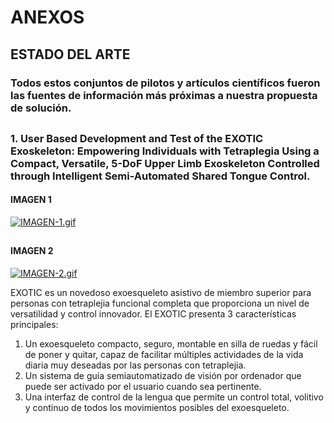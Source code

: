 # ANEXOS
##
## ESTADO DEL ARTE
### Todos estos conjuntos de pilotos y artículos científicos fueron las fuentes de información más próximas a nuestra propuesta de solución.
##
### 1. User Based Development and Test of the EXOTIC Exoskeleton: Empowering Individuals with Tetraplegia Using a Compact, Versatile, 5-DoF Upper Limb Exoskeleton Controlled through Intelligent Semi-Automated Shared Tongue Control.
#### IMAGEN 1
[![IMAGEN-1.gif](https://i.postimg.cc/G38M7sNy/IMAGEN-1.gif)](https://postimg.cc/MXwbXXz6)
##
#### IMAGEN 2
[![IMAGEN-2.gif](https://i.postimg.cc/tRKBL4Qm/IMAGEN-2.gif)](https://postimg.cc/fkv7dZbx)

EXOTIC es un novedoso exoesqueleto asistivo de miembro superior para personas con tetraplejia funcional completa que proporciona un nivel de versatilidad y control innovador. El EXOTIC presenta 3 características principales: 
1. Un exoesqueleto compacto, seguro, montable en silla de ruedas y fácil de poner y quitar, capaz de facilitar múltiples actividades de la vida diaria muy deseadas por las personas con tetraplejia.
2. Un sistema de guía semiautomatizado de visión por ordenador que puede ser activado por el usuario cuando sea pertinente.
3. Una interfaz de control de la lengua que permite un control total, volitivo y continuo de todos los movimientos posibles del exoesqueleto.

